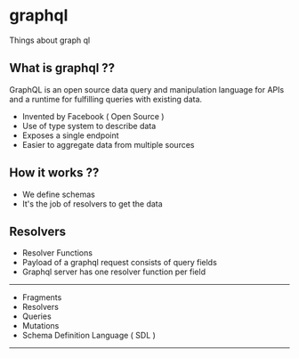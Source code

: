 # graphql
Things about graph ql 

## What is graphql ?? 
GraphQL is an open source data query and manipulation
language for APIs and a runtime for fulfilling queries
with existing data. 

- Invented by Facebook ( Open Source )
- Use of type system to describe data 
- Exposes a single endpoint 
- Easier to aggregate data from multiple sources 

## How it works ?? 
- We define schemas 
- It's the job of resolvers to get the data 

## Resolvers 
- Resolver Functions 
- Payload of a graphql request consists of query fields 
- Graphql server has one resolver function per field 

*** 
- Fragments 
- Resolvers 
- Queries 
- Mutations 
- Schema Definition Language ( SDL )
*** 